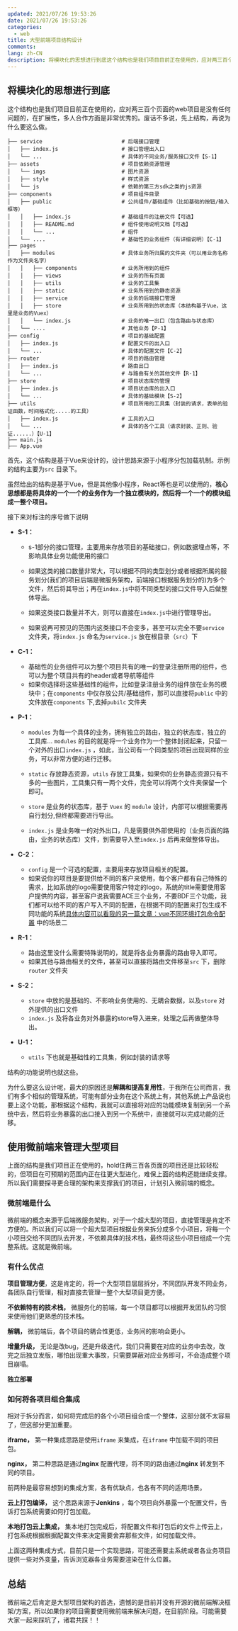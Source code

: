 ```yaml
---
updated: 2021/07/26 19:53:26
date: 2021/07/26 19:53:26
categories: 
  - web
title: 大型前端项目结构设计
comments: 
lang: zh-CN
description: 将模块化的思想进行到底这个结构也是我们项目目前正在使用的，应对两三百个页面的web项目是没有任何问题的，在扩展性，多人合作方面是非常优秀的。废话不多说，先上结构，再说为什么要这么做。首先，这个结构是基于Vue来设计的，设计思路来源于小程序分包加载机制。示例的结构主要为 目录下。虽然给出的结构是基于Vue，但是其他像小程序，React等也是可以使用的，
---
```


## 将模块化的思想进行到底

这个结构也是我们项目目前正在使用的，应对两三百个页面的web项目是没有任何问题的，在扩展性，多人合作方面是非常优秀的。废话不多说，先上结构，再说为什么要这么做。

```
├── service                         # 后端接口管理
│   ├── index.js                    # 接口管理出入口
│   └── ...                         # 具体的不同业务/服务接口文件【S-1】
├── assets                          # 项目依赖资源管理
│   └── imgs                        # 图片资源
│   ├── style                       # 样式资源
│   └── js                          # 依赖的第三方sdk之类的js资源
├── components                      # 项目组件目录
│   ├── public                      # 公共组件/基础组件（比如基础的按钮/输入框等）
│   │   ├── index.js                # 基础组件的注册文件【可选】
│   │   ├── README.md               # 组件使用说明文档【可选】
│   │   └── ...                     # 组件
│   └── ....                        # 基础性的业务组件（有详细说明）【C-1】
├── pages                           
│   ├── modules                     # 具体业务所归属的文件夹（可以用业务名称作为文件夹名字）
│   │   ├── components              # 业务所用到的组件
│   │   ├── views                   # 业务的所有页面
│   │   ├── utils                   # 业务的工具集
│   │   ├──	static                  # 业务所用到的静态资源
│   │   ├── service                 # 业务的后端接口管理
│   │   ├── store                   # 业务所用到的状态库（本结构基于Vue，这里是业务的Vuex）
│   │   └── index.js                # 业务的唯一出口（包含路由与状态库）
│   └── ....                        # 其他业务【P-1】
├── config                          # 项目的基础配置
│   ├── index.js                    # 配置文件的出入口
│   └── ...                         # 具体的配置文件【C-2】
├── router                          # 项目的路由管理
│   ├── index.js                    # 路由出口
│   └── ...                         # 与路由有关的其他文件【R-1】
├── store                           # 项目状态库的管理
│   ├── index.js                    # 项目状态库的出入口
│   └── ...                         # 具体的基础模块【S-2】
├── utils                           # 项目所用的工具集（封装的请求，表单的验证函数，时间格式化.....的工具）
│   ├── index.js                    # 工具的入口
│   └── ...                         # 具体的各个工具（请求封装、正则、验证......）【U-1】
├── main.js                          
├── App.vue
```

首先，这个结构是基于Vue来设计的，设计思路来源于小程序分包加载机制。示例的结构主要为`src` 目录下。

虽然给出的结构是基于Vue，但是其他像小程序，React等也是可以使用的，**核心思想都是将具体的一个一个的业务作为一个独立模块的，然后将一个一个的模块组成一整个项目。**

接下来对标注的序号做下说明

- **S-1：**

  - s-1部分的接口管理，主要用来存放项目的基础接口，例如数据埋点等，不影响具体业务功能使用的接口

  - 如果这类的接口数量非常大，可以根据不同的类型划分或者根据所属的服务划分(我们的项目后端是微服务架构，前端接口根据服务划分的)为多个文件，然后将其导出；再在`index.js`中将不同类型的接口文件导入后做整体导出。
  - 如果这类接口数量并不大，则可以直接在`index.js`中进行管理导出。
  - 如果说再可预见的范围内这类接口不会变多，甚至可以完全不要`service` 文件夹，将`index.js` 命名为`service.js` 放在根目录（`src`）下

- **C-1：**

  - 基础性的业务组件可以为整个项目共有的唯一的登录注册所用的组件，也可以为整个项目共有的header或者导航等组件
  - 如果你选择将这些基础性的组件，比如登录注册业务的组件放在业务的模块中；在`components` 中仅存放公共/基础组件，那可以直接将`public` 中的文件放在`components` 下,去掉`pubilc` 文件夹

- **P-1：**

  - `modules` 为每一个具体的业务，拥有独立的路由，独立的状态库，独立的工具库... `modules` 的目的就是将一个业务作为一个整体封闭起来，只留一个对外的出口`index.js` ，如此，当公司有一个同类型的项目出现同样的业务，可以非常方便的进行迁移。
  - `static` 存放静态资源，`utils` 存放工具集，如果你的业务静态资源只有不多的一些图片，工具集只有一两个文件，完全可以将两个文件夹保留一个即可。
  
  - `store` 是业务的状态库，基于 `Vuex` 的 `module` 设计，内部可以根据需要再自行划分,但终都需要进行导出。
  - `index.js` 是业务唯一的对外出口，凡是需要供外部使用的（业务页面的路由，业务的状态库）文件，到需要导入至`index.js` 后再来做整体导出。
  
- **C-2：**

  - `config` 是一个可选的配置，主要用来存放项目相关的配置。
  - 如果说你的项目是要提供给不同的客户来使用，每个客户都有自己特殊的需求，比如系统的logo需要使用客户特定的logo，系统的title需要使用客户提供的内容，甚至客户说我需要ACE三个业务，不要BDF三个功能，我们都可以给不同的客户写入不同的配置，在根据不同的配置来打包生成不同功能的系统[具体内容可以看我的另一篇文章：vue不同环境打包命令配置](https://juejin.im/post/5d40440351882507d52b187f) 中的场景二

- **R-1：**

  - 路由这里没什么需要特殊说明的，就是将各业务暴露的路由导入即可。
  - 如果其他与路由相关的文件，甚至可以直接将路由文件移至`src` 下，删除`router` 文件夹

- **S-2：**

  - `store` 中放的是基础的、不影响业务使用的、无耦合数据，以及`store` 对外提供的出口文件
  - `index.js` 及将各业务对外暴露的store导入进来，处理之后再做整体导出。

- **U-1：**

  - `utils` 下也就是基础性的工具集，例如封装的请求等

结构的功能说明也就这些。

为什么要这么设计呢，最大的原因还是**解耦和提高复用性**，于我所在公司而言，我们有多个相似的管理系统，可能有部分业务在这个系统上有，其他系统上产品说也要上这个功能，那根据这个结构，我就可以直接将对应的功能模块复制到另一个系统中去，然后将业务暴露的出口接入到另一个系统中，直接就可以完成功能的迁移。

## 使用微前端来管理大型项目

上面的结构是我们项目正在使用的，hold住两三百各页面的项目还是比较轻松的，但项目在可预期的范围内正在往更大型进化，难保上面的结构还能继续支撑。所以我们需要探寻更合理的架构来支撑我们的项目，计划引入微前端的概念。

### 微前端是什么

微前端的概念来源于后端微服务架构，对于一个超大型的项目，直接管理是肯定不方便的。所以我们可以将一个超大型项目根据业务来拆分成多个小项目，将每一个小项目交给不同团队去开发，不依赖具体的技术栈，最终将这些小项目组成一个完整系统。这就是微前端。

### 有什么优点

**项目管理方便**，这是肯定的，将一个大型项目层层拆分，不同团队开发不同业务，各团队自行管理，相对直接去管理一整个大型项目更方便。

**不依赖特有的技术栈，** 微服务化的前端，每一个项目都可以根据开发团队的习惯来使用他们更熟悉的技术栈。

**解耦，** 微前端后，各个项目的耦合性更低，业务间的影响会更小。

**增量升级，** 无论是改bug，还是升级迭代，我们只需要在对应的业务中去改，改完之后独立发版，哪怕出现重大事故，只需要屏蔽对应业务即可，不会造成整个项目崩塌。

**独立部署**

### 如何将各项目组合集成

相对于拆分而言，如何将完成后的各个小项目组合成一个整体，这部分就不太容易了，但这部分更加重要。

**iframe，** 第一种集成思路是使用`iframe` 来集成，在`iframe` 中加载不同的项目包。

**nginx，** 第二种思路是通过**nginx** 配置代理，将不同的路由通过**nginx** 转发到不同的项目。

前两种是最容易想到的集成方案，各有优缺点，也各有不同的适用场景。

**云上打包编译，** 这个思路来源于**Jenkins** ，每个项目向外暴露一个配置文件，告诉打包系统需要如何打包加载。

**本地打包云上集成，** 集本地打包完成后，将配置文件和打包后的文件上传云上，打包系统根据根据配置文件来决定需要舍弃那些文件，如何加载文件。

上面这两种集成方式，目前只是一个实现思路，可能还需要主系统或者各业务项目提供一些对外变量，告诉浏览器各业务需要渲染在什么位置。

## 总结

微前端之后肯定是大型项目架构的首选，遗憾的是目前并没有开源的微前端解决框架/方案，所以如果你的项目需要使用微前端来解决问题，在目前阶段。可能需要大家一起来踩坑了，诸君共踩！！